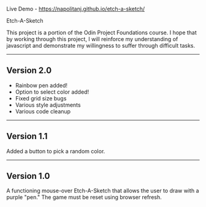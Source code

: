 Live Demo - https://napolitanj.github.io/etch-a-sketch/

Etch-A-Sketch

This project is a portion of the Odin Project Foundations course. I hope that by working through this project, I will reinforce my understanding of javascript and demonstrate my willingness to suffer through difficult tasks.


------------
Version 2.0
------------

- Rainbow pen added!
- Option to select color added!
- Fixed grid size bugs
- Various style adjustments
- Various code cleanup

------------
Version 1.1
------------

Added a button to pick a random color.

------------
Version 1.0
------------

A functioning mouse-over Etch-A-Sketch that allows the user to draw with a purple "pen." The game must be reset using browser refresh.

